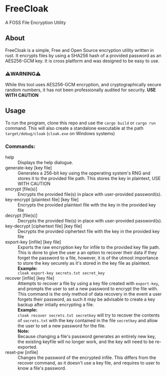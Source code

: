 # FreeCloak
A FOSS File Encryption Utility

## About
FreeCloak is a simple, Free and Open Source encryption utility written in rust. It encrypts files by using a SHA256 hash of a provided password as an AES256-GCM key. It is cross platform and was designed to be easy to use.
### ⚠️WARNING⚠️
While this tool uses AES256-GCM encryption, and cryptographically secure random numbers, it has not been professionally audited for security. **USE WITH CAUTION**

## Usage
To run the program, clone this repo and use the `cargo build` or `cargo run` command. This will also create a standalone executable at the path `target/debug/cloak` (`cloak.exe` on Windows systems)
### Commands:
<dl>
  <dt>help</dt>
  <dd>Displays the help dialogue.</dd>
  <dt>generate-key [key file]</dt>
  <dd>Generates a 256-bit key using the opperating system's RNG and stores it to the provided file path. This stores the key in plaintext, USE WITH CAUTION</dd>
  <dt>encrypt [file(s)]</dt>
  <dd>Encrypts the provided file(s) in place with user-provided password(s).</dd>
  <dt>key-encrypt [plaintext file] [key file]</dt>
  <dd>Encrypts the provided plaintext file with the key in the provided key file</dd>
  <dt>decrypt [file(s)]</dt>
  <dd>Decrypts the provided file(s) in place with user-provided password(s).</dd>
  <dt>key-decrypt [ciphertext file] [key file]</dt>
  <dd>Decrypts the provided ciphertext file with the key in the provided key file</dd>
  <dt>export-key [infile] [key file]</dt>
  <dd>
    Exports the raw encryption key for infile to the provided key file path. This is done to give the user a an option to recover their data if they forget the password to a file, however, it is of the utmost importance to store the key securely as it's stored in the key file as plaintext.<br><b>Example:</b><br><code>cloak export-key secrets.txt secret_key</code>
  </dd>
  <dt>recover [infile] [key file]</dt>
  <dd>Attempts to recover a file by using a key file created with <code>export-key</code>, and prompts the user to set a new password to encrypt the file with. This command is the only method of data recovery in the event a user forgets their password, as such it may be advisable to create a key backup after intially encrypting a file.<br><b>Example:</b><br><code>cloak recover secrets.txt secretkey</code> will try to recover the
      contents of <code>secrets.txt</code> with the key contained in the file <code>secretkey</code> and allow the user to set a new password for the file.<br><b>Note:</b><br>Because changing a file's password generates an entirely new key, the existing keyfile will no longer work, and the key will need to be re-exported. 
  </dd>
  <dt>reset-pw [infile]</dt>
  <dd>Changes the password of the encrypted infile. This differs from the recover command, as it doesn't use a key file, and requires to user to know a file's password.</dd>
</dl>

